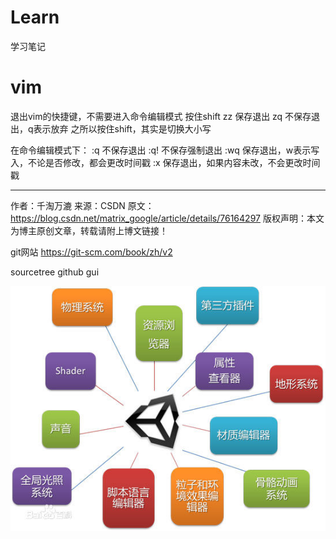 # Learn
学习笔记

# vim
退出vim的快捷键，不需要进入命令编辑模式
按住shift
zz    保存退出
zq    不保存退出，q表示放弃
之所以按住shift，其实是切换大小写 

在命令编辑模式下：
:q 不保存退出
:q! 不保存强制退出
:wq 保存退出，w表示写入，不论是否修改，都会更改时间戳
:x     保存退出，如果内容未改，不会更改时间戳

--------------------- 
作者：千淘万漉 
来源：CSDN 
原文：https://blog.csdn.net/matrix_google/article/details/76164297 
版权声明：本文为博主原创文章，转载请附上博文链接！

git网站
https://git-scm.com/book/zh/v2

sourcetree github gui


![](960a304e251f95cab08ff208cb177f3e67095211.jpg)
